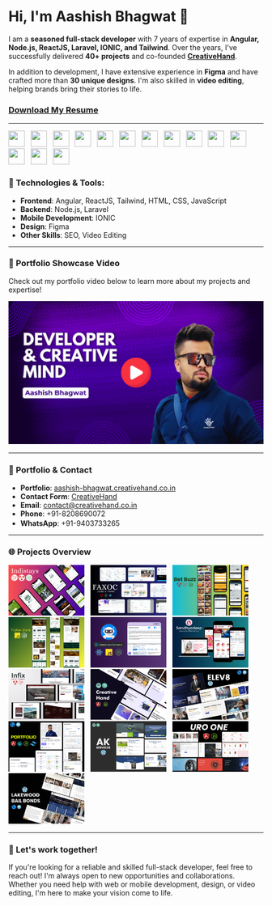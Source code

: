 # Hi, I'm Aashish Bhagwat 👋

I am a **seasoned full-stack developer** with 7 years of expertise in **Angular, Node.js, ReactJS, Laravel, IONIC, and Tailwind**. Over the years, I've successfully delivered **40+ projects** and co-founded **[CreativeHand](https://aashish-bhagwat.creativehand.co.in)**. 

In addition to development, I have extensive experience in **Figma** and have crafted more than **30 unique designs**. I'm also skilled in **video editing**, helping brands bring their stories to life.

### [Download My Resume](https://github.com/Aashishb4u/Aashishb4u/raw/78a86e626e4c6d366015fa97df913f57abe714fe/Aashish%20Bhagwat%20Resume%20_%202025.pdf)


---

<div>
<img height="32" width="32" src="https://cdn.simpleicons.org/angular/dd1100" /> &nbsp;
<img height="32" width="32" src="https://cdn.simpleicons.org/react/61DAFB" /> &nbsp;
<img height="32" width="32" src="https://cdn.simpleicons.org/node.js/5FA04E" /> &nbsp;
<img height="32" width="32" src="https://cdn.simpleicons.org/tsnode/3178C6" /> &nbsp;
<img height="32" width="32" src="https://cdn.simpleicons.org/wordpress/21759B" /> &nbsp;
<img height="32" width="32" src="https://cdn.simpleicons.org/tailwindcss/06B6D4" /> &nbsp;
<img height="32" width="32" src="https://cdn.simpleicons.org/html5/E34F26" /> &nbsp;
<img height="32" width="32" src="https://cdn.simpleicons.org/mongodb/47A248" /> &nbsp;
<img height="32" width="32" src="https://cdn.simpleicons.org/javascript/F7DF1E" /> &nbsp;
<img height="32" width="32" src="https://cdn.simpleicons.org/laravel/FF2D20" /> &nbsp;
<img height="32" width="32" src="https://cdn.simpleicons.org/ionic/3880FF" /> &nbsp;
<img height="32" width="32" src="https://cdn.simpleicons.org/css3/1572B6" /> &nbsp;
<img height="32" width="32" src="https://cdn.simpleicons.org/figma/F24E1E" /> &nbsp;
<img height="32" width="32" src="https://cdn.simpleicons.org/pwa/5A0FC8" /> &nbsp;
</span>  

### 🔧 Technologies & Tools:
- **Frontend**: Angular, ReactJS, Tailwind, HTML, CSS, JavaScript
- **Backend**: Node.js, Laravel
- **Mobile Development**: IONIC
- **Design**: Figma
- **Other Skills**: SEO, Video Editing

---

### 🎥 Portfolio Showcase Video

Check out my portfolio video below to learn more about my projects and expertise!

[![Portfolio Video](https://raw.githubusercontent.com/Aashishb4u/Aashishb4u/refs/heads/main/aashish_portfolio.png)](https://www.youtube.com/watch?v=gmIP1sXM1Wc)

---

### 💼 Portfolio & Contact
- **Portfolio**: [aashish-bhagwat.creativehand.co.in](https://aashish-bhagwat.creativehand.co.in)
- **Contact Form**: [CreativeHand](https://aashish-bhagwat.creativehand.co.in/contact)
- **Email**: contact@creativehand.co.in
- **Phone**: +91-8208690072
- **WhatsApp**: +91-9403733265 <span><img height="16" width="16" src="https://cdn.simpleicons.org/whatsapp/25D366" /></span>

---

### 🌐 Projects Overview

 <div> 
  <img height="100" width="150" src="https://raw.githubusercontent.com/Aashishb4u/Aashishb4u/refs/heads/main/indistays_banner.png" /> &nbsp;
  <img height="100" width="150" src="https://raw.githubusercontent.com/Aashishb4u/Aashishb4u/refs/heads/main/faxoc_banner.png" /> &nbsp;
  <img height="100" width="150" src="https://raw.githubusercontent.com/Aashishb4u/Aashishb4u/refs/heads/main/betbuzz_banner.png" /> &nbsp;
  <img height="100" width="150" src="https://raw.githubusercontent.com/Aashishb4u/Aashishb4u/refs/heads/main/frylow_banner.png" /> &nbsp;
  <img height="100" width="150" src="https://raw.githubusercontent.com/Aashishb4u/Aashishb4u/refs/heads/main/auto_commenter_banner.png" /> &nbsp;
  <img height="100" width="150" src="https://raw.githubusercontent.com/Aashishb4u/Aashishb4u/refs/heads/main/sandhyadeep_banner.png" /> &nbsp;
  <img height="100" width="150" src="https://raw.githubusercontent.com/Aashishb4u/Aashishb4u/refs/heads/main/infix_banner.png" /> &nbsp;
  <img height="100" width="150" src="https://github.com/Aashishb4u/Aashishb4u/blob/main/creative%20hand.png" /> &nbsp;
  <img height="100" width="150" src="https://github.com/Aashishb4u/Aashishb4u/blob/main/elev8.png" /> &nbsp;
  <img height="100" width="150" src="https://github.com/Aashishb4u/Aashishb4u/blob/main/portfolio.png" /> &nbsp;
  <img height="100" width="150" src="https://raw.githubusercontent.com/Aashishb4u/Aashishb4u/refs/heads/main/ak%20service.png" /> &nbsp;
  <img height="100" width="150" src="https://github.com/Aashishb4u/Aashishb4u/blob/main/uro%20one.png" /> &nbsp;
  <img height="100" width="150" src="https://github.com/Aashishb4u/Aashishb4u/blob/main/lakewood_project.png" /> &nbsp;
</div>

---

### 🚀 Let's work together!
If you're looking for a reliable and skilled full-stack developer, feel free to reach out! I'm always open to new opportunities and collaborations. Whether you need help with web or mobile development, design, or video editing, I'm here to make your vision come to life.
